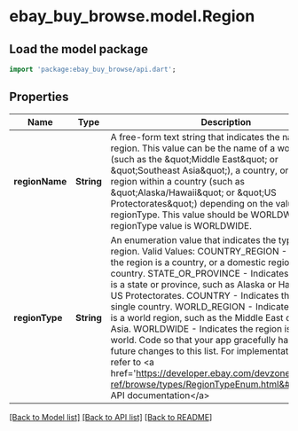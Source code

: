 # ebay_buy_browse.model.Region

## Load the model package
```dart
import 'package:ebay_buy_browse/api.dart';
```

## Properties
Name | Type | Description | Notes
------------ | ------------- | ------------- | -------------
**regionName** | **String** | A free-form text string that indicates the name of the region. This value can be the name of a world region (such as the &amp;quot;Middle East&amp;quot; or &amp;quot;Southeast Asia&amp;quot;), a country, or a domestic region within a country (such as &amp;quot;Alaska/Hawaii&amp;quot; or &amp;quot;US Protectorates&amp;quot;) depending on the value of regionType. This value should be WORLDWIDE if the regionType value is WORLDWIDE. | [optional] [default to null]
**regionType** | **String** | An enumeration value that indicates the type of global region. Valid Values: COUNTRY_REGION - Indicates the region is a country, or a domestic region within a country. STATE_OR_PROVINCE - Indicates the region is a state or province, such as Alaska or Hawaii, or the US Protectorates. COUNTRY - Indicates the region is a single country. WORLD_REGION - Indicates the region is a world region, such as the Middle East or Southeast Asia. WORLDWIDE - Indicates the region is the entire world. Code so that your app gracefully handles any future changes to this list. For implementation help, refer to &lt;a href&#x3D;&#39;https://developer.ebay.com/devzone/rest/api-ref/browse/types/RegionTypeEnum.html&#39;&gt;eBay API documentation&lt;/a&gt; | [optional] [default to null]

[[Back to Model list]](../README.md#documentation-for-models) [[Back to API list]](../README.md#documentation-for-api-endpoints) [[Back to README]](../README.md)


